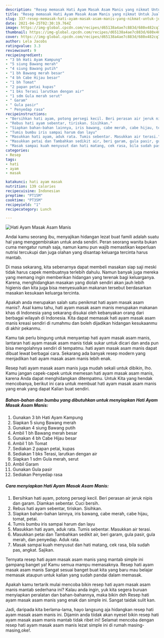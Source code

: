 ```yaml
---
description: "Resep memasak Hati Ayam Masak Asam Manis yang nikmat Untuk Jualan"
title: "Resep memasak Hati Ayam Masak Asam Manis yang nikmat Untuk Jualan"
slug: 337-resep-memasak-hati-ayam-masak-asam-manis-yang-nikmat-untuk-jualan
date: 2021-04-25T02:30:19.764Z
image: https://img-global.cpcdn.com/recipes/d65138a4ae7c883d/680x482cq70/hati-ayam-masak-asam-manis-foto-resep-utama.jpg
thumbnail: https://img-global.cpcdn.com/recipes/d65138a4ae7c883d/680x482cq70/hati-ayam-masak-asam-manis-foto-resep-utama.jpg
cover: https://img-global.cpcdn.com/recipes/d65138a4ae7c883d/680x482cq70/hati-ayam-masak-asam-manis-foto-resep-utama.jpg
author: Lela Jacobs
ratingvalue: 3.3
reviewcount: 9
recipeingredient:
- "3 bh Hati Ayam Kampung"
- "5 siung Bawang merah"
- "4 siung Bawang putih"
- "1 bh Bawang merah besar"
- "4 bh Cabe Hijau besar"
- "1 bh Tomat"
- "2 papan petai kupas"
- "1 bks Terasi larutkan dengan air"
- "1 sdm Gula merah serut"
- " Garam"
- " Gula pasir"
- " Penyedap rasa"
recipeinstructions:
- "Bersihkan hati ayam, potong persegi kecil. Beri perasan air jeruk nipis dan garam. Diamkan sebentar. Cuci bersih."
- "Rebus hati ayam sebentar, tiriskan. Sisihkan."
- "Siapkan bahan-bahan lainnya, iris bawang, cabe merah, cabe hijau, tomat, petai."
- "Tumis bumbu iris sampai harum dan layu"
- "Masukkan hati ayam, aduk rata. Tumis sebentar. Masukkan air terasi."
- "Masukkan petai dan Tambahkan sedikit air, beri garam, gula pasir, gula merah, dan penyedap. Aduk rata."
- "Masak sampai kuah menyusut dan hati matang, cek rasa, bila sudah pas, angkat. Sajikan."
categories:
- Resep
tags:
- hati
- ayam
- masak

katakunci: hati ayam masak 
nutrition: 139 calories
recipecuisine: Indonesian
preptime: "PT15M"
cooktime: "PT35M"
recipeyield: "1"
recipecategory: Lunch

---
```



![Hati Ayam Masak Asam Manis](https://img-global.cpcdn.com/recipes/d65138a4ae7c883d/680x482cq70/hati-ayam-masak-asam-manis-foto-resep-utama.jpg)

Andai kamu seorang ibu, menyajikan hidangan lezat buat famili adalah suatu hal yang menggembirakan untuk anda sendiri. Peran seorang  wanita bukan cuma mengatur rumah saja, namun kamu pun wajib memastikan keperluan nutrisi tercukupi dan juga olahan yang disantap keluarga tercinta harus mantab.

Di masa  sekarang, kita sebenarnya dapat membeli masakan siap saji meski tidak harus capek membuatnya terlebih dahulu. Namun banyak juga mereka yang memang ingin memberikan hidangan yang terenak bagi keluarganya. Karena, menghidangkan masakan yang diolah sendiri akan jauh lebih higienis dan kita juga bisa menyesuaikan makanan tersebut berdasarkan masakan kesukaan keluarga tercinta. 



Apakah anda merupakan salah satu penikmat hati ayam masak asam manis?. Asal kamu tahu, hati ayam masak asam manis merupakan makanan khas di Indonesia yang sekarang disukai oleh kebanyakan orang dari berbagai wilayah di Indonesia. Kita dapat memasak hati ayam masak asam manis kreasi sendiri di rumahmu dan boleh dijadikan hidangan kesukaanmu di akhir pekanmu.

Kamu tak perlu bingung untuk menyantap hati ayam masak asam manis, lantaran hati ayam masak asam manis tidak sukar untuk dicari dan anda pun bisa mengolahnya sendiri di tempatmu. hati ayam masak asam manis dapat dibuat lewat berbagai cara. Sekarang ada banyak resep modern yang menjadikan hati ayam masak asam manis lebih enak.

Resep hati ayam masak asam manis juga mudah sekali untuk dibikin, lho. Kamu jangan capek-capek untuk memesan hati ayam masak asam manis, karena Anda dapat menghidangkan ditempatmu. Untuk Kita yang hendak mencobanya, berikut ini cara untuk membuat hati ayam masak asam manis yang enak yang dapat Kalian buat sendiri.

<!--inarticleads1-->

##### Bahan-bahan dan bumbu yang dibutuhkan untuk menyiapkan Hati Ayam Masak Asam Manis:

1. Gunakan 3 bh Hati Ayam Kampung
1. Siapkan 5 siung Bawang merah
1. Gunakan 4 siung Bawang putih
1. Ambil 1 bh Bawang merah besar
1. Gunakan 4 bh Cabe Hijau besar
1. Ambil 1 bh Tomat
1. Sediakan 2 papan petai, kupas
1. Sediakan 1 bks Terasi, larutkan dengan air
1. Siapkan 1 sdm Gula merah, serut
1. Ambil  Garam
1. Gunakan  Gula pasir
1. Sediakan  Penyedap rasa




<!--inarticleads2-->

##### Cara menyiapkan Hati Ayam Masak Asam Manis:

1. Bersihkan hati ayam, potong persegi kecil. Beri perasan air jeruk nipis dan garam. Diamkan sebentar. Cuci bersih.
1. Rebus hati ayam sebentar, tiriskan. Sisihkan.
1. Siapkan bahan-bahan lainnya, iris bawang, cabe merah, cabe hijau, tomat, petai.
1. Tumis bumbu iris sampai harum dan layu
1. Masukkan hati ayam, aduk rata. Tumis sebentar. Masukkan air terasi.
1. Masukkan petai dan Tambahkan sedikit air, beri garam, gula pasir, gula merah, dan penyedap. Aduk rata.
1. Masak sampai kuah menyusut dan hati matang, cek rasa, bila sudah pas, angkat. Sajikan.




Ternyata resep hati ayam masak asam manis yang mantab simple ini gampang banget ya! Kamu semua mampu memasaknya. Resep hati ayam masak asam manis Sangat sesuai banget buat kita yang baru mau belajar memasak ataupun untuk kalian yang sudah pandai dalam memasak.

Apakah kamu tertarik mulai mencoba bikin resep hati ayam masak asam manis mantab sederhana ini? Kalau anda ingin, yuk kita segera buruan menyiapkan peralatan dan bahan-bahannya, maka bikin deh Resep hati ayam masak asam manis yang enak dan simple ini. Sangat taidak sulit kan. 

Jadi, daripada kita berlama-lama, hayo langsung aja hidangkan resep hati ayam masak asam manis ini. Dijamin anda tiidak akan nyesel bikin resep hati ayam masak asam manis mantab tidak ribet ini! Selamat mencoba dengan resep hati ayam masak asam manis lezat simple ini di rumah masing-masing,oke!.

